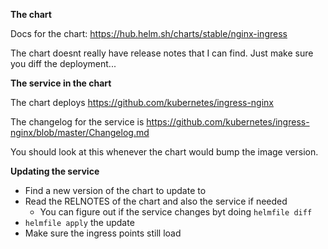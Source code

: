 **The chart**

Docs for the chart: https://hub.helm.sh/charts/stable/nginx-ingress

The chart doesnt really have release notes that I can find.
Just make sure you diff the deployment...

**The service in the chart**

The chart deploys https://github.com/kubernetes/ingress-nginx

The changelog for the service is https://github.com/kubernetes/ingress-nginx/blob/master/Changelog.md

You should look at this whenever the chart would bump the image version.

**Updating the service**

 - Find a new version of the chart to update to
 - Read the RELNOTES of the chart and also the service if needed
   - You can figure out if the service changes byt doing `helmfile diff`
 - `helmfile apply` the update
 - Make sure the ingress points still load
